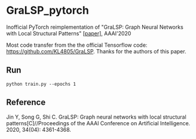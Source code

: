 # GraLSP_pytorch
Inofficial PyTorch reimplementation of "GraLSP: Graph Neural Networks with Local Structural Patterns" [[paper]](https://arxiv.org/abs/1911.07675), AAAI'2020

Most code transfer from the the official Tensorflow code: https://github.com/KL4805/GraLSP. Thanks for the authors of this paper.

## Run
```
python train.py --epochs 1
```

## Reference
Jin Y, Song G, Shi C. GraLSP: Graph neural networks with local structural patterns[C]//Proceedings of the AAAI Conference on Artificial Intelligence. 2020, 34(04): 4361-4368.
